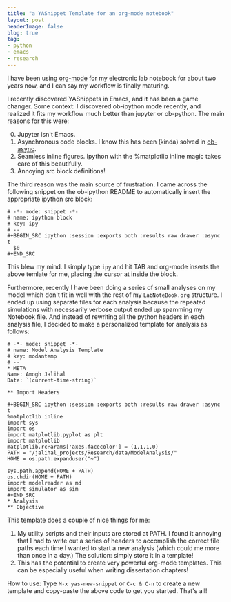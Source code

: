 ```yaml
---
title: "a YASnippet Template for an org-mode notebook"
layout: post
headerImage: false
blog: true
tag:
- python
- emacs
- research 
---
```

I have been using [org-mode](https://orgmode.org/) for my electronic lab notebook for about two years now, and I can say my workflow is finally maturing.

I recently discovered YASnippets in Emacs, and it has been a game changer. Some context: I discovered ob-ipython mode recently, and realized it fits my workflow much better than jupyter or ob-python. The main reasons for this were:

0. Jupyter isn't Emacs.
1. Asynchronous code blocks. I know this has been (kinda) solved in [ob-async](https://github.com/astahlman/ob-async).
2. Seamless inline figures. Ipython with the %matplotlib inline magic takes care of this beautifully.
3. Annoying src block definitions!

The third reason was the main source of frustration. I came across the following snippet on the ob-ipython README to automatically insert the appropriate ipython src block:

```
# -*- mode: snippet -*-
# name: ipython block
# key: ipy
# --
#+BEGIN_SRC ipython :session :exports both :results raw drawer :async t
  $0
#+END_SRC
```

This blew my mind. I simply type `ipy` and hit TAB and org-mode inserts the above temlate for me, placing the cursor at inside the block.

Furthermore, recently I have been doing a series of small analyses on my model which don't fit in well with the rest of my `LabNoteBook.org` structure. I ended up using separate files for each analysis because the repeated simulations with necessarily verbose output ended up spamming my Notebook file. And instead of rewriting all the python headers in each analysis file, I decided to make a personalized template for analysis as follows:

```
# -*- mode: snippet -*-
# name: Model Analysis Template
# key: modantemp
# --
* META 
Name: Amogh Jalihal
Date: `(current-time-string)`

** Import Headers

#+BEGIN_SRC ipython :session :exports both :results raw drawer :async t
%matplotlib inline
import sys
import os
import matplotlib.pyplot as plt
import matplotlib
matplotlib.rcParams['axes.facecolor'] = (1,1,1,0)
PATH = "/jalihal_projects/Research/data/ModelAnalysis/"
HOME = os.path.expanduser("~")

sys.path.append(HOME + PATH)
os.chdir(HOME + PATH)
import modelreader as md
import simulator as sim
#+END_SRC
* Analysis
** Objective
```

This template does a couple of nice things for me:

1. My utility scripts and their inputs are stored at PATH. I found it annoying that I had to write out a series of headers to accomplish the correct file paths each time I wanted to start a new analysis (which could me more than once in a day.) The solution: simply store it in a template!
2. This has the potential to create very powerful org-mode templates. This can be especially useful when writing dissertation chapters!

How to use: Type `M-x yas-new-snippet` or `C-c & C-n` to create a new template and copy-paste the above code to get you started. That's all!


